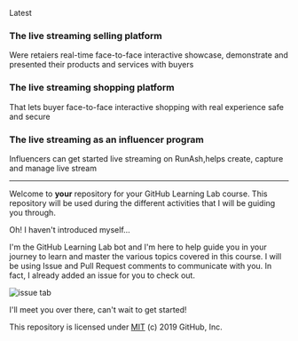 Latest<br>
### The live streaming selling platform 
Were retaiers real-time face-to-face interactive showcase, demonstrate 
and presented their products and services with buyers
### The live streaming shopping platform 
That lets buyer face-to-face interactive shopping with real experience
safe and secure 
### The live streaming as an influencer program 
Influencers can get started live streaming on RunAsh,helps create, capture 
and manage live stream 

---






Welcome to **your** repository for your GitHub Learning Lab course. This repository will be used during the different activities that I will be guiding you through. 

Oh! I haven't introduced myself...

I'm the GitHub Learning Lab bot and I'm here to help guide you in your journey to learn and master the various topics covered in this course. I will be using Issue and Pull Request comments to communicate with you. In fact, I already added an issue for you to check out.

![issue tab](https://lab.github.com/public/images/issue_tab.png)

I'll meet you over there, can't wait to get started!

This repository is licensed under [MIT](../LICENSE) (c) 2019 GitHub, Inc.
